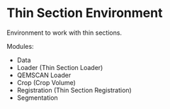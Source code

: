 # Thin Section Environment

Environment to work with thin sections.

Modules:

- Data
- Loader (Thin Section Loader)
- QEMSCAN Loader
- Crop (Crop Volume)
- Registration (Thin Section Registration)
- Segmentation